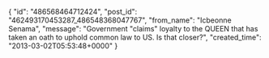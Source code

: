  {
   "id": "486568464712424",
   "post_id": "462493170453287_486548368047767",
   "from_name": "Icbeonne Senama",
   "message": "Government \"claims\" loyalty to the QUEEN that has taken an oath to uphold common law to US. Is that closer?",
   "created_time": "2013-03-02T05:53:48+0000"
 }
